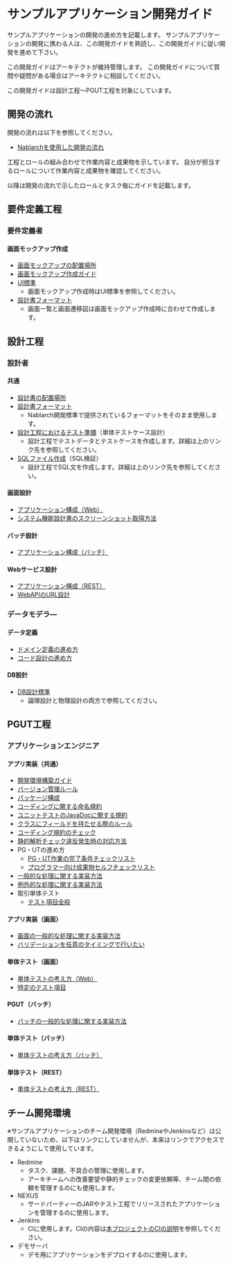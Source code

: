 # サンプルアプリケーション開発ガイド

サンプルアプリケーションの開発の進め方を記載します。
サンプルアプリケーションの開発に携わる人は、この開発ガイドを熟読し、この開発ガイドに従い開発を進めて下さい。

この開発ガイドはアーキテクトが維持管理します。
この開発ガイドについて質問や疑問がある場合はアーキテクトに相談してください。

この開発ガイドは設計工程～PGUT工程を対象にしています。

## 開発の流れ

開発の流れは以下を参照してください。

- [Nablarchを使用した開発の流れ](../設計書/Nablarchを使用した開発の流れ.xlsx)

工程とロールの組み合わせで作業内容と成果物を示しています。
自分が担当するロールについて作業内容と成果物を確認してください。

以降は開発の流れで示したロールとタスク毎にガイドを記載します。

## 要件定義工程

### 要件定義者

#### 画面モックアップ作成

- [画面モックアップの配置場所](../設計書/010_要件定義/020_画面モックアップ)
- [画面モックアップ作成ガイド](要件定義工程/画面モックアップ作成ガイド.md)
- [UI標準](../設計書/020_方式設計/020_開発標準/010_設計標準)
  - 画面モックアップ作成時はUI標準を参照してください。
- [設計書フォーマット](https://github.com/nablarch-development-standards/nablarch-development-standards/tree/master/030_%E8%A8%AD%E8%A8%88%E3%83%89%E3%82%AD%E3%83%A5%E3%83%A1%E3%83%B3%E3%83%88/010_%E3%83%95%E3%82%A9%E3%83%BC%E3%83%9E%E3%83%83%E3%83%88)
  - 画面一覧と画面遷移図は画面モックアップ作成時に合わせて作成します。

## 設計工程

### 設計者

#### 共通

- [設計書の配置場所](../設計書/030_アプリ設計)
- [設計書フォーマット](https://github.com/nablarch-development-standards/nablarch-development-standards/tree/master/030_%E8%A8%AD%E8%A8%88%E3%83%89%E3%82%AD%E3%83%A5%E3%83%A1%E3%83%B3%E3%83%88/010_%E3%83%95%E3%82%A9%E3%83%BC%E3%83%9E%E3%83%83%E3%83%88)
  - Nablarch開発標準で提供されているフォーマットをそのまま使用します。
- [設計工程におけるテスト準備](設計工程/設計工程におけるテスト準備.md)（単体テストケース設計）
  - 設計工程でテストデータとテストケースを作成します。詳細は上のリンク先を参照してください。
- [SQLファイル作成](設計工程/SQLファイル作成.md)（SQL検証）
  - 設計工程でSQL文を作成します。詳細は上のリンク先を参照してください。

#### 画面設計

- [アプリケーション構成（Web）](設計工程/アプリケーション構成（Web）.md)
- [システム機能設計書のスクリーンショット取得方法](設計工程/システム機能設計書のスクリーンショット取得方法.md)

#### バッチ設計

- [アプリケーション構成（バッチ）](設計工程/アプリケーション構成（バッチ）.md)

#### Webサービス設計

- [アプリケーション構成（REST）](設計工程/アプリケーション構成（REST）.md)
- [WebAPIのURL設計](設計工程/WebAPIのURL設計.md)

### データモデラ―

#### データ定義

- [ドメイン定義の進め方](設計工程/ドメイン定義の進め方.md)
- [コード設計の進め方](設計工程/コード設計の進め方.md)

#### DB設計

- [DB設計標準](../設計書/020_方式設計/020_開発標準/010_設計標準)
  - 論理設計と物理設計の両方で参照してください。

## PGUT工程

### アプリケーションエンジニア

#### アプリ実装（共通）
- [開発環境構築ガイド](PGUT工程/開発環境構築ガイド.md)
- [バージョン管理ルール](PGUT工程/バージョン管理ルール.md)
- [パッケージ構成](PGUT工程/pg/パッケージ構成.md)
- [コーディングに関する命名規約](PGUT工程/pg/コーディングに関する命名規約.md)
- [ユニットテストのJavaDocに関する規約](PGUT工程/ut/ユニットテストのJavaDocに関する規約.md)
- [クラスにフィールドを持たせる際のルール](PGUT工程/pg/クラスにフィールドを持たせる場合のルール.md)
- [コーディング規約のチェック](PGUT工程/pg/コーディング規約のチェック.md)
- [静的解析チェック違反発生時の対応方法](PGUT工程/pg/静的解析チェック違反発生時の対応方法.md)
- PG・UTの進め方
  - [PG・UT作業の完了条件チェックリスト](PGUT工程/checklist/PG・UT作業の完了条件チェックリスト.xlsx)
  - [プログラマー向け成果物セルフチェックリスト](PGUT工程/checklist/プログラマー向け成果物セルフチェックリスト.xlsx)
- [一般的な処理に関する実装方法](PGUT工程/pg/一般的な処理に関する実装方法.md)
- [例外的な処理に関する実装方法](PGUT工程/pg/バッチの例外的な処理に関する実装方法.md)
- 取引単体テスト
  - [テスト項目全般](PGUT工程/ut/取引単体テスト-テスト項目全般.md)

#### アプリ実装（画面）
- [画面の一般的な処理に関する実装方法](PGUT工程/pg/画面の一般的な処理に関する実装方法.md)
- [バリデーションを任意のタイミングで行いたい](PGUT工程/pg/バリデーションを任意のタイミングで行いたい.md)

#### 単体テスト（画面）
- [単体テストの考え方（Web）](PGUT工程/ut/単体テストの考え方（Web）.md)
- [特定のテスト項目](PGUT工程/ut/取引単体テスト-特定のテスト項目.md) 

#### PGUT（バッチ）
- [バッチの一般的な処理に関する実装方法](PGUT工程/pg/バッチの一般的な処理に関する実装方法.md)

#### 単体テスト（バッチ）
- [単体テストの考え方（バッチ）](PGUT工程/ut/単体テストの考え方（バッチ）.md)

#### 単体テスト（REST）
- [単体テストの考え方（REST）](PGUT工程/ut/単体テストの考え方（REST）.md)

## チーム開発環境

※サンプルアプリケーションのチーム開発環境（RedmineやJenkinsなど）は公開していないため、以下はリンクにしていませんが、本来はリンクでアクセスできるようにして使用しています。

- Redmine
  - タスク、課題、不具合の管理に使用します。
  - アーキチームへの改善要望や静的チェックの変更依頼等、チーム間の依頼を管理するのにも使用します。
- NEXUS
  - サードパーティーのJARやテスト工程でリリースされたアプリケーションを管理するのに使用します。
- Jenkins
  - CIに使用します。CIの内容は[本プロジェクトのCIの説明](開発環境/本プロジェクトのCIの説明.md)を参照してください。
- デモサーバ
  - デモ用にアプリケーションをデプロイするのに使用します。
